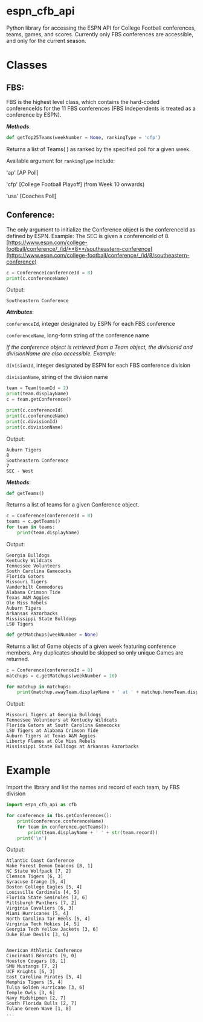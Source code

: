 # espn_cfb_api

Python library for accessing the ESPN API for College Football conferences, teams, games, and scores. Currently only FBS conferences are accessible, and only for the current season.

# Classes 
## FBS:
FBS is the highest level class, which contains the hard-coded conferenceIds for the 11 FBS conferences (FBS Independents is treated as a conference by ESPN). 

***Methods***:
```python
def getTop25Teams(weekNumber = None, rankingType = 'cfp')
```
Returns a list of Teams( ) as ranked by the specified poll for a given week.

Available argument for `rankingType` include: 

'ap' [AP Poll]

'cfp' [College Football Playoff] (from Week 10 onwards)

'usa' [Coaches Poll]

## Conference:
The only argument to initialize the Conference object is the conferenceId as defined by ESPN. Example:
The SEC is given a conferenceId of 8.
[https://www.espn.com/college-football/conference/_/id/**8**/southeastern-conference](https://www.espn.com/college-football/conference/_/id/8/southeastern-conference)
```python
c = Conference(conferenceId = 8)
print(c.conferenceName)
```
Output:
```
Southeastern Conference
```
***Attributes***:

`conferenceId`, integer designated by ESPN for each FBS conference

`conferenceName`, long-form string of the conference name

*If the conference object is retrieved from a Team object, the divisionId and divisionName are also accessible. Example:*

`divisionId`, integer designated by ESPN for each FBS conference division

`divisionName`, string of the division name

```python
team = Team(teamId = 2)
print(team.displayName)
c = team.getConference()

print(c.conferenceId)
print(c.conferenceName)
print(c.divisionId)
print(c.divisionName)
```

Output:
```
Auburn Tigers
8
Southeastern Conference
7
SEC - West
```


***Methods***:

```python
def getTeams()
```
Returns a list of teams for a given Conference object.

```python
c = Conference(conferenceId = 8)
teams = c.getTeams()
for team in teams:
    print(team.displayName)
```

Output:
```
Georgia Bulldogs
Kentucky Wildcats
Tennessee Volunteers
South Carolina Gamecocks
Florida Gators
Missouri Tigers
Vanderbilt Commodores
Alabama Crimson Tide
Texas A&M Aggies
Ole Miss Rebels
Auburn Tigers
Arkansas Razorbacks
Mississippi State Bulldogs
LSU Tigers
```

```python
def getMatchups(weekNumber = None)
```

Returns a list of Game objects of a given week featuring conference members. Any duplicates should be skipped so only unique Games are returned.

```python
c = Conference(conferenceId = 8)
matchups = c.getMatchups(weekNumber = 10)

for matchup in matchups:
    print(matchup.awayTeam.displayName + ' at ' + matchup.homeTeam.displayName)
```
Output:
```
Missouri Tigers at Georgia Bulldogs
Tennessee Volunteers at Kentucky Wildcats
Florida Gators at South Carolina Gamecocks
LSU Tigers at Alabama Crimson Tide
Auburn Tigers at Texas A&M Aggies
Liberty Flames at Ole Miss Rebels
Mississippi State Bulldogs at Arkansas Razorbacks
```

# Example
Import the library and list the names and record of each team, by FBS division
```python
import espn_cfb_api as cfb

for conference in fbs.getConferences():
    print(conference.conferenceName)
    for team in conference.getTeams():
        print(team.displayName + ' ' + str(team.record))
    print('\n')
```
Output:
```
Atlantic Coast Conference
Wake Forest Demon Deacons [8, 1]
NC State Wolfpack [7, 2]
Clemson Tigers [6, 3]
Syracuse Orange [5, 4]
Boston College Eagles [5, 4]
Louisville Cardinals [4, 5]
Florida State Seminoles [3, 6]
Pittsburgh Panthers [7, 2]
Virginia Cavaliers [6, 3]
Miami Hurricanes [5, 4]
North Carolina Tar Heels [5, 4]
Virginia Tech Hokies [4, 5]
Georgia Tech Yellow Jackets [3, 6]
Duke Blue Devils [3, 6]


American Athletic Conference
Cincinnati Bearcats [9, 0]
Houston Cougars [8, 1]
SMU Mustangs [7, 2]
UCF Knights [6, 3]
East Carolina Pirates [5, 4]
Memphis Tigers [5, 4]
Tulsa Golden Hurricane [3, 6]
Temple Owls [3, 6]
Navy Midshipmen [2, 7]
South Florida Bulls [2, 7]
Tulane Green Wave [1, 8]
...
```